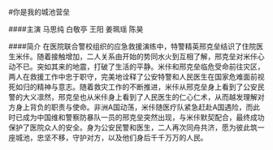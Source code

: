 #你是我的城池营垒

####主演
马思纯 白敬亭 王阳 姜珮瑶 陈昊

####简介
在医院联合警校组织的应急救援演练中，特警精英邢克垒结识了住院医生米佧。随着接触增加，二人关系由开始的势同水火到互相了解，邢克垒对米佧心动不已。突如其来的地震，打破了生活的平静。米佧和邢克垒临危受命前往灾区，两人在救援工作中忠于职守，完美地诠释了公安特警和人民医生在国家危难面前视死如归的精神与意志。随着救灾工作的不断推进，米佧从邢克垒身上看到了公安民警的大义凛然，邢克垒也从米佧身上看到了人民医生的仁心仁术，从而越发理解对方身上背负的职责与使命。非洲A国动荡，米佧随医疗队紧急赶赴A国遇险，而此时已成为中国维和警察防暴队一员的邢克垒突然出现，与米佧默契配合，最终成功保护了医院众人的安全。身为公安民警和医生，二人再次同舟共济，愿为彼此筑一座城池，忠坚不移，守护对方，以及他们身后千千万万的人民。
